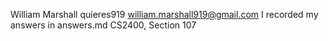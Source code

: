 William Marshall 
quieres919
william.marshall919@gmail.com
I recorded my answers in answers.md
CS2400, Section 107
